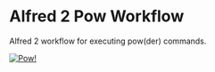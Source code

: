Alfred 2 Pow Workflow
===================

Alfred 2 workflow for executing pow(der) commands.

[![Pow!](https://raw.github.com/stevelacey/alfred-pow-workflow/master/icon.png)](http://pow.cx)

